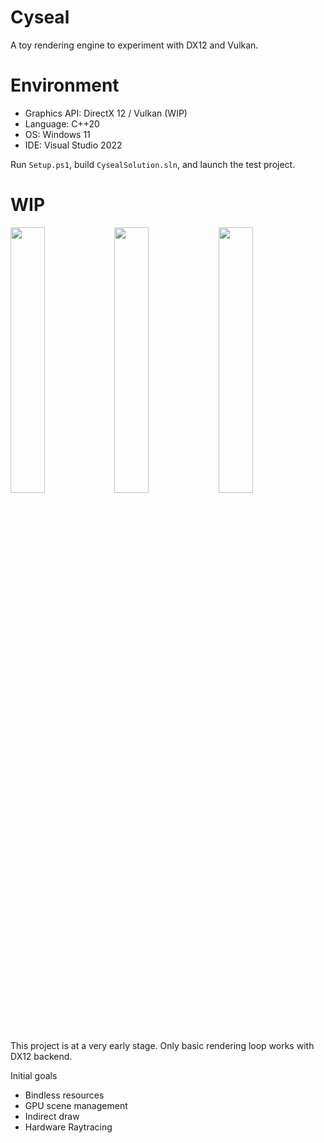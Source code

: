 # Cyseal

A toy rendering engine to experiment with DX12 and Vulkan.

# Environment

* Graphics API: DirectX 12 / Vulkan (WIP)
* Language: C++20
* OS: Windows 11
* IDE: Visual Studio 2022

Run `Setup.ps1`, build `CysealSolution.sln`, and launch the test project.

# WIP

<img src="https://user-images.githubusercontent.com/11644393/196040224-dafb600b-1be4-46e3-aa16-5335859c9e76.jpg" width="33%" /><img src="https://user-images.githubusercontent.com/11644393/201951222-44803f65-1d79-4691-bbe2-04a782dc515c.jpg" width="33%" /><img src="https://user-images.githubusercontent.com/11644393/202848012-1d8ebcf2-53fc-4f08-b61b-4199d5fefa55.jpg" width="33%" />

This project is at a very early stage. Only basic rendering loop works with DX12 backend.

Initial goals

* Bindless resources
* GPU scene management
* Indirect draw
* Hardware Raytracing
